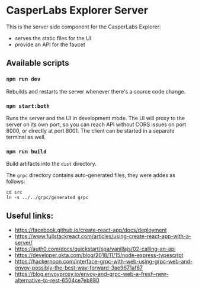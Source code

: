 # CasperLabs Explorer Server

This is the server side component for the CasperLabs Explorer:
* serves the static files for the UI
* provide an API for the faucet

## Available scripts

### `npm run dev`

Rebuilds and restarts the server whenever there's a source code change.

### `npm start:both`

Runs the server and the UI in development mode. The UI will proxy to the server on its own port, so you can reach API without CORS issues on port 8000, or directly at port 8001. The client can be started in a separate terminal as well.

### `npm run build`

Build artifacts into the `dist` directory.

The `grpc` directory contains auto-generated files, they were addes as follows:

```console
cd src
ln -s ../../grpc/generated grpc
```

## Useful links:
* https://facebook.github.io/create-react-app/docs/deployment
* https://www.fullstackreact.com/articles/using-create-react-app-with-a-server/
* https://auth0.com/docs/quickstart/spa/vanillajs/02-calling-an-api
* https://developer.okta.com/blog/2018/11/15/node-express-typescript
* https://hackernoon.com/interface-grpc-with-web-using-grpc-web-and-envoy-possibly-the-best-way-forward-3ae9671af67
* https://blog.envoyproxy.io/envoy-and-grpc-web-a-fresh-new-alternative-to-rest-6504ce7eb880
